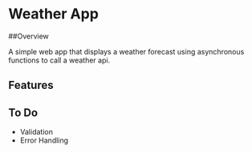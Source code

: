 # Weather App

##Overview

A simple web app that displays a weather forecast using asynchronous functions to call a weather api.

## Features

## To Do

- Validation
- Error Handling
